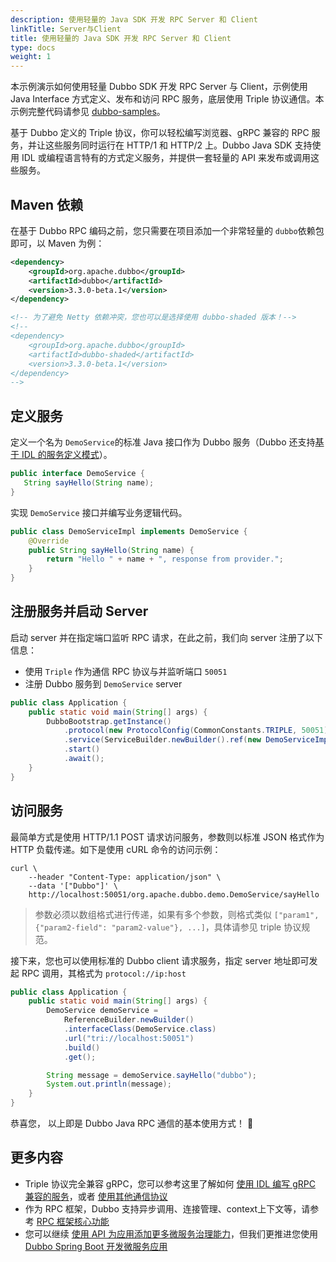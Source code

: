 ```yaml
---
description: 使用轻量的 Java SDK 开发 RPC Server 和 Client
linkTitle: Server与Client
title: 使用轻量的 Java SDK 开发 RPC Server 和 Client
type: docs
weight: 1
---
```

本示例演示如何使用轻量 Dubbo SDK 开发 RPC Server 与 Client，示例使用 Java Interface 方式定义、发布和访问 RPC 服务，底层使用 Triple 协议通信。本示例完整代码请参见 <a href="https://github.com/apache/dubbo-samples/tree/master/1-basic/dubbo-samples-api" target="_blank">dubbo-samples</a>。

基于 Dubbo 定义的 Triple 协议，你可以轻松编写浏览器、gRPC 兼容的 RPC 服务，并让这些服务同时运行在 HTTP/1 和 HTTP/2 上。Dubbo Java SDK 支持使用 IDL 或编程语言特有的方式定义服务，并提供一套轻量的 API 来发布或调用这些服务。

## Maven 依赖

在基于 Dubbo RPC 编码之前，您只需要在项目添加一个非常轻量的 `dubbo`依赖包即可，以 Maven 为例：
```xml
<dependency>
    <groupId>org.apache.dubbo</groupId>
    <artifactId>dubbo</artifactId>
    <version>3.3.0-beta.1</version>
</dependency>

<!-- 为了避免 Netty 依赖冲突，您也可以是选择使用 dubbo-shaded 版本！-->
<!--
<dependency>
    <groupId>org.apache.dubbo</groupId>
    <artifactId>dubbo-shaded</artifactId>
    <version>3.3.0-beta.1</version>
</dependency>
-->
```

## 定义服务

定义一个名为 `DemoService`的标准 Java 接口作为 Dubbo 服务（Dubbo 还支持[基于 IDL 的服务定义模式](/zh-cn/overview/mannual/java-sdk/quick-start/idl/)）。

```java
public interface DemoService {
   String sayHello(String name);
}
```

实现 `DemoService` 接口并编写业务逻辑代码。

```java
public class DemoServiceImpl implements DemoService {
    @Override
    public String sayHello(String name) {
        return "Hello " + name + ", response from provider.";
    }
}
```

## 注册服务并启动 Server

启动 server 并在指定端口监听 RPC 请求，在此之前，我们向 server 注册了以下信息：

- 使用 `Triple` 作为通信 RPC 协议与并监听端口 `50051`
- 注册 Dubbo 服务到 `DemoService` server

```java
public class Application {
    public static void main(String[] args) {
        DubboBootstrap.getInstance()
            .protocol(new ProtocolConfig(CommonConstants.TRIPLE, 50051))
            .service(ServiceBuilder.newBuilder().ref(new DemoServiceImpl()).build())
            .start()
            .await();
    }
}
```

## 访问服务

最简单方式是使用 HTTP/1.1 POST 请求访问服务，参数则以标准 JSON 格式作为 HTTP 负载传递。如下是使用 cURL 命令的访问示例：

```shell
curl \
    --header "Content-Type: application/json" \
    --data '["Dubbo"]' \
    http://localhost:50051/org.apache.dubbo.demo.DemoService/sayHello
```

> 参数必须以数组格式进行传递，如果有多个参数，则格式类似 `["param1", {"param2-field": "param2-value"}, ...]`，具体请参见 triple 协议规范。

接下来，您也可以使用标准的 Dubbo client 请求服务，指定 server 地址即可发起 RPC 调用，其格式为 `protocol://ip:host`

```java
public class Application {
    public static void main(String[] args) {
        DemoService demoService =
            ReferenceBuilder.newBuilder()
            .interfaceClass(DemoService.class)
            .url("tri://localhost:50051")
            .build()
            .get();

        String message = demoService.sayHello("dubbo");
        System.out.println(message);
    }
}
```

恭喜您， 以上即是 Dubbo Java RPC 通信的基本使用方式！  🎉

## 更多内容

- Triple 协议完全兼容 gRPC，您可以参考这里了解如何  [使用 IDL 编写 gRPC 兼容的服务](/zh-cn/overview/mannual/java-sdk/quick-start/idl/)，或者 [使用其他通信协议]()
- 作为 RPC 框架，Dubbo 支持异步调用、连接管理、context上下文等，请参考 [RPC 框架核心功能]()
- 您可以继续 [使用 API 为应用添加更多微服务治理能力]()，但我们更推进您使用 [Dubbo Spring Boot 开发微服务应用](../../microservice/develop/)
